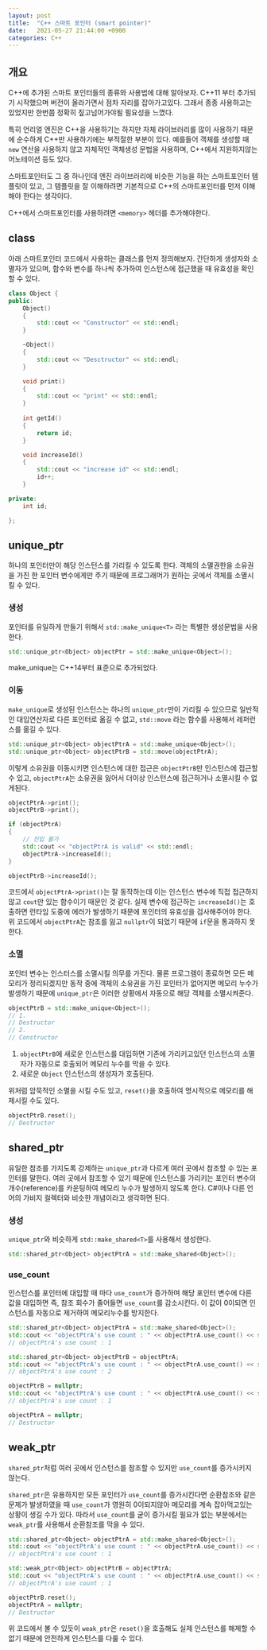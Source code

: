 ```yaml
---
layout: post
title:  "C++ 스마트 포인터 (smart pointer)"
date:   2021-05-27 21:44:00 +0900
categories: C++
---
```


## 개요

C++에 추가된 스마트 포인터들의 종류와 사용법에 대해 알아보자. C++11 부터 추가되기 시작했으며 버전이 올라가면서 점차 자리를 잡아가고있다. 그래서 종종 사용하고는 있었지만 한번쯤 정확히 짚고넘어가야될 필요성을 느꼈다.

특히 언리얼 엔진은 C++을 사용하기는 하지만 자체 라이브러리를 많이 사용하기 때문에 순수하게 C++만 사용하기에는 부적절한 부분이 있다. 예를들어 객체를 생성할 때 `new` 연산을 사용하지 않고 자체적인 객체생성 문법을 사용하며, C++에서 지원하지않는 어노테이션 등도 있다.

스마트포인터도 그 중 하나인데 엔진 라이브러리에 비슷한 기능을 하는 스마트포인터 템플릿이 있고, 그 템플릿을 잘 이해하려면 기본적으로 C++의 스마트포인터를 먼저 이해해야 한다는 생각이다.

C++에서 스마트포인터를 사용하려면 `<memory>` 헤더를 추가해야한다.

## class

아래 스마트포인터 코드에서 사용하는 클래스를 먼저 정의해보자. 간단하게 생성자와 소멸자가 있으며, 함수와 변수를 하나씩 추가하여 인스턴스에 접근했을 때 유효성을 확인할 수 있다.

```cpp
class Object {
public:
	Object()
	{
		std::cout << "Constructor" << std::endl;
	}

	~Object()
	{
		std::cout << "Desctructor" << std::endl;
	}

	void print()
	{
		std::cout << "print" << std::endl;
	}
	
	int getId()
	{
		return id;
	}

	void increaseId()
	{
		std::cout << "increase id" << std::endl;
		id++;
	}

private:
	int id;

};
```

## unique_ptr

하나의 포인터만이 해당 인스턴스를 가리킬 수 있도록 한다. 객체의 소멸권한을 소유권을 가진 한 포인터 변수에게만 주기 때문에 프로그래머가 원하는 곳에서 객체를 소멸시킬 수 있다.

### 생성

포인터를 유일하게 만들기 위해서 `std::make_unique<T>` 라는 특별한 생성문법을 사용한다.

```cpp
std::unique_ptr<Object> objectPtr = std::make_unique<Object>();
```

make_unique는 C++14부터 표준으로 추가되었다.

### 이동

`make_unique`로 생성된 인스턴스는 하나의 `unique_ptr`만이 가리킬 수 있으므로 일반적인 대입연산자로 다른 포인터로 옮길 수 없고, `std::move` 라는 함수를 사용해서 레퍼런스를 옮길 수 있다.

```cpp
std::unique_ptr<Object> objectPtrA = std::make_unique<Object>();
std::unique_ptr<Object> objectPtrB = std::move(objectPtrA);
```

이렇게 소유권을 이동시키면 인스턴스에 대한 접근은 `objectPtrB`만 인스턴스에 접근할 수 있고, `objectPtrA`는 소유권을 잃어서 더이상 인스턴스에 접근하거나 소멸시킬 수 없게된다.

```cpp
objectPtrA->print();
objectPtrB->print();

if (objectPtrA) 
{
	// 진입 불가
	std::cout << "objectPtrA is valid" << std::endl;
	objectPtrA->increaseId();
}

objectPtrB->increaseId();
```

코드에서 `objectPtrA->print()`는 잘 동작하는데 이는 인스턴스 변수에 직접 접근하지 않고 `cout`만 있는 함수이기 때문인 것 같다. 실제 변수에 접근하는 `increaseId()`는 호출하면 런타임 도중에 에러가 발생하기 때문에 포인터의 유효성을 검사해주어야 한다. 위 코드에서 `objectPtrA`는 참조를 잃고 `nullptr`이 되었기 때문에 `if`문을 통과하지 못한다.

### 소멸

포인터 변수는 인스터스를 소멸시킬 의무를 가진다. 물론 프로그램이 종료하면 모든 메모리가 정리되겠지만 동작 중에 객체의 소유권을 가진 포인터가 없어지면 메모리 누수가 발생하기 때문에 `unique_ptr`은 이러한 상황에서 자동으로 해당 객체를 소멸시켜준다.

```cpp
objectPtrB = std::make_unique<Object>();
// 1.
// Destructor
// 2.
// Constructor
```

1. `objectPtrB`에 새로운 인스턴스를 대입하면 기존에 가리키고있던 인스턴스의 소멸자가 자동으로 호출되어 메모리 누수를 막을 수 있다.
2. 새로운 `Object` 인스턴스의 생성자가 호출된다.

위처럼 암묵적인 소멸을 시킬 수도 있고, `reset()`을 호출하여 명시적으로 메모리를 해제시킬 수도 있다.

```cpp
objectPtrB.reset();
// Destructor
```

## shared_ptr

유일한 참조를 가지도록 강제하는 `unique_ptr`과 다르게 여러 곳에서 참조할 수 있는 포인터를 말한다. 여러 곳에서 참조할 수 있기 때문에 인스턴스를 가리키는 포인터 변수의 개수(reference)를 카운팅하여 메모리 누수가 발생하지 않도록 한다. C#이나 다른 언어의 가비지 컬렉터와 비슷한 개념이라고 생각하면 된다.

### 생성

`unique_ptr`와 비슷하게 `std::make_shared<T>`를 사용해서 생성한다.

```cpp
std::shared_ptr<Object> objectPtrA = std::make_shared<Object>();
```

### use_count

인스턴스를 포인터에 대입할 때 마다 `use_count`가 증가하며 해당 포인터 변수에 다른 값을 대입하면 즉, 참조 회수가 줄어들면 `use_count`를 감소시킨다. 이 값이 0이되면 인스턴스를 자동으로 제거하여 메모리누수를 방지한다.

```cpp
std::shared_ptr<Object> objectPtrA = std::make_shared<Object>();
std::cout << "objectPtrA's use count : " << objectPtrA.use_count() << std::endl;
// objectPtrA's use count : 1

std::shared_ptr<Object> objectPtrB = objectPtrA;
std::cout << "objectPtrA's use count : " << objectPtrA.use_count() << std::endl;
// objectPtrA's use count : 2

objectPtrB = nullptr;
std::cout << "objectPtrA's use count : " << objectPtrA.use_count() << std::endl;
// objectPtrA's use count : 1

objectPtrA = nullptr;
// Destructor
```

## weak_ptr

`shared_ptr`처럼 여러 곳에서 인스턴스를 참조할 수 있지만 `use_count`를 증가시키지 않는다.

`shared_ptr`은 유용하지만 모든 포인터가 `use_count`를 증가시킨다면 순환참조와 같은 문제가 발생하였을 때 `use_count`가 영원히 0이되지않아 메모리를 계속 잡아먹고있는 상황이 생길 수가 있다. 따라서 `use_count`를 굳이 증가시킬 필요가 없는 부분에서는 `weak_ptr`를 사용해서 순환참조를 막을 수 있다.

```cpp
std::shared_ptr<Object> objectPtrA = std::make_shared<Object>();
std::cout << "objectPtrA's use count : " << objectPtrA.use_count() << std::endl;
// objectPtrA's use count : 1

std::weak_ptr<Object> objectPtrB = objectPtrA;
std::cout << "objectPtrA's use count : " << objectPtrA.use_count() << std::endl;
// objectPtrA's use count : 1

objectPtrB.reset();
objectPtrA = nullptr;
// Destructor
```

위 코드에서 볼 수 있듯이 `weak_ptr`은 `reset()`을 호출해도 실제 인스턴스를 해제할 수 없기 때문에 안전하게 인스턴스를 다룰 수 있다.